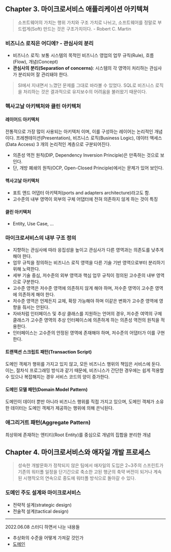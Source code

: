 ## Chapter 3. 마이크로서비스 애플리케이션 아키텍쳐
> 소프트웨어의 가치는 행위 가치와 구조 가치로 나뉘고, 소프트웨어를 정말로 부드럽게(Soft) 만드는 것은 구조가치이다. - Robert C. Martin

### 비즈니스 로직은 어디에? - 관심사의 분리

- 비즈니스 로직: 보통 시스템의 목적인 비즈니스 영업의 업무 규칙(Rule), 흐름(Flow), 개념(Concept)
- **관심사의 분리(Separation of concerns)**: 시스템의 각 영역이 처리하는 관심사가 분리되어 잘 관리돼야 한다.

> SI에서 지내면서 느꼈던 문제를 그대로 바라볼 수 있었다. SQL로 비즈니스 로직을 처리하는 것은 결과적으로 유지보수의 어려움을 불러왔기 때문이다.


### 헥사고날 아키텍처와 클린 아키텍처
#### 레이어드 아키텍처

전통적으로 가장 많이 사용되는 아키텍처 이며, 이를 구성하는 레이어는 논리적인 개념이다. 프레젠테이션(Presentation), 비즈니스
로직(Business Logic), 데이터 액세스(Data Access) 3 개의 논리적인 계층으로 구분되어진다.

- 의존성 역전 원칙(DIP, Dependency Inversion Principle)은 만족하는 것으로 보인다.
- 단, 개방 폐쇄의 원칙(OCP, Open-Closed Principle)에서는 문제가 있어 보인다.

#### 헥사고날 아키텍처

- 포트 앤드 어댑터 아키텍처(ports and adapters architecture)라고도 함.
- 고수준의 내부 영역이 외부의 구체 어댑터에 전혀 의존하지 않게 하는 것이 특징

#### 클린 아키텍처

- Entity, Use Case, ...

### 마이크로서비스의 내부 구조 정의
- 지향하는 관심사에 따라 응집성을 높이고 관심사가 다른 영역과는 의존도를 낮추게 해야 한다.
- 업무 규칙을 정의하는 비즈니스 로직 영역을 다른 기술 기반 영역으로부터 분리하기 위해 노력한다.
- 세부 기술 중심, 저수준의 외부 영역과 핵심 업무 규칙이 정의된 고수준의 내부 영역으로 구분한다.
- 고수준 영역은 저수준 영역에 의존하지 않게 해야 하며, 저수준 영역이 고수준 영역에 의존하게 해야 한다.
- 저수준 영역은 언제든지 교체, 확장 가능해야 하며 이같은 변화가 고수준 영역에 영향을 줘서는 안된다.
- 자바처럼 인터페이스 및 추상 클래스를 지원하는 언어의 경우, 저수준 여역의 구체 클래스가 고수준 영역의 추상 인터페이스에 의존하게 하는 의존성 역전의 원칙을 적용한다.
- 인터페이스는 고수준의 안정된 영역에 존재해야 하며, 저수준의 어댑터가 이를 구현한다.

#### 트랜잭션 스크립트 패턴(Transaction Script)
도메인 객체가 행위를 가지고 있지 않고, 모든 비즈니스 행위의 책임은 서비스에 둔다.
이는, 절차식 프로그래밍 방식과 같기 때문에, 비즈니스가 간단한 경우에는 쉽게 적용할 수 있으나 복잡해지는 경우 서비스 코드의 양이 증가한다.

#### 도메인 모델 패턴(Domain Model Pattern)
도메인이 데이터 뿐만 아니라 비즈니스 행위를 직접 가지고 있으며, 도메인 객체가 소유한 데이터는 도메인 객체가 제공하는 행위에 의해 은닉된다.

### 애그리거트 패턴(Aggregate Pattern)
최상위에 존재하는 엔티티(Root Entity)를 중심으로 개념의 집합을 분리한 개념

## Chapter 4. 마이크로서비스와 애자일 개발 프로세스
> 성숙한 개발문화가 정착되지 않은 팀에서 애자일의 도입은 2~3주의 스프린트가 기존의 워터폴 일정을 단기간으로 축소한
> 고된 행군의 축약 버전이 되거나 계속된 시행착오의 연속으로 중도에 워터폴 방식으로 돌아갈 수 있다.

### 도메인 주도 설계와 마이크로서비스
- 전략적 설계(strategic design)
- 전술적 설계(tactical design)


---
2022.06.08 스터디 하면서 나눈 내용들

- 추상화의 수준을 어떻게 가져갈 것인가
- [도메인](https://youtu.be/kmUneexSxk0?t=514)
